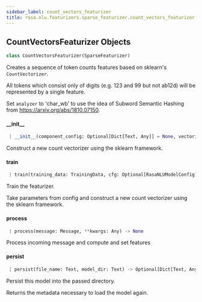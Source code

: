 ```yaml
---
sidebar_label: count_vectors_featurizer
title: rasa.nlu.featurizers.sparse_featurizer.count_vectors_featurizer
---
```


## CountVectorsFeaturizer Objects

```python
class CountVectorsFeaturizer(SparseFeaturizer)
```

Creates a sequence of token counts features based on sklearn&#x27;s `CountVectorizer`.

All tokens which consist only of digits (e.g. 123 and 99
but not ab12d) will be represented by a single feature.

Set `analyzer` to &#x27;char_wb&#x27;
to use the idea of Subword Semantic Hashing
from https://arxiv.org/abs/1810.07150.

#### \_\_init\_\_

```python
 | __init__(component_config: Optional[Dict[Text, Any]] = None, vectorizers: Optional[Dict[Text, "CountVectorizer"]] = None) -> None
```

Construct a new count vectorizer using the sklearn framework.

#### train

```python
 | train(training_data: TrainingData, cfg: Optional[RasaNLUModelConfig] = None, **kwargs: Any, ,) -> None
```

Train the featurizer.

Take parameters from config and
construct a new count vectorizer using the sklearn framework.

#### process

```python
 | process(message: Message, **kwargs: Any) -> None
```

Process incoming message and compute and set features

#### persist

```python
 | persist(file_name: Text, model_dir: Text) -> Optional[Dict[Text, Any]]
```

Persist this model into the passed directory.

Returns the metadata necessary to load the model again.

